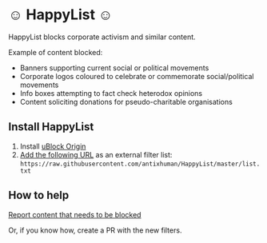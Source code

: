 # ☺️ HappyList ☺️

HappyList blocks corporate activism and similar content.

Example of content blocked:

* Banners supporting current social or political movements
* Corporate logos coloured to celebrate or commemorate social/political movements
* Info boxes attempting to fact check heterodox opinions
* Content soliciting donations for pseudo-charitable organisations

## Install HappyList

1. Install [uBlock Origin](https://ublockorigin.com/)
2. [Add the following URL](https://github.com/gorhill/uBlock/wiki/Filter-lists-from-around-the-web) as an external filter list: `https://raw.githubusercontent.com/antixhuman/HappyList/master/list.txt` 

## How to help

[Report content that needs to be blocked](https://github.com/antixhuman/HappyList/issues/new)

Or, if you know how, create a PR with the new filters.
